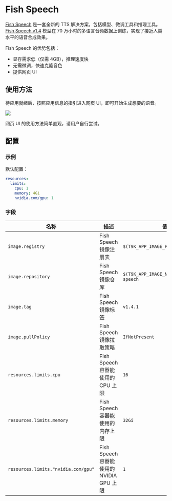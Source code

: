 # Fish Speech

[Fish Speech](https://github.com/fishaudio/fish-speech) 是一套全新的 TTS 解决方案，包括模型、微调工具和推理工具。[Fish Speech v1.4](https://huggingface.co/fishaudio/fish-speech-1.4) 模型在 70 万小时的多语言音频数据上训练，实现了接近人类水平的语音合成效果。

Fish Speech 的优势包括：

* 显存需求低（仅需 4GB），推理速度快
* 无需微调，快速克隆音色
* 提供网页 UI

## 使用方法

待应用就绪后，按照应用信息的指引进入网页 UI，即可开始生成想要的语音。

![](https://s2.loli.net/2024/07/25/U1aswO2XAcpklZf.png)

网页 UI 的使用方法简单直观，请用户自行尝试。

## 配置

### 示例

默认配置：

```yaml
resources:
  limits:
    cpu: 1
    memory: 4Gi
    nvidia.com/gpu: 1
```

### 字段

| 名称                                | 描述                                     | 值                                       |
| ----------------------------------- | ---------------------------------------- | ---------------------------------------- |
| `image.registry`                    | Fish Speech 镜像注册表                   | `$(T9K_APP_IMAGE_REGISTRY)`              |
| `image.repository`                  | Fish Speech 镜像仓库                     | `$(T9K_APP_IMAGE_NAMESPACE)/fish-speech` |
| `image.tag`                         | Fish Speech 镜像标签                     | `v1.4.1`                                 |
| `image.pullPolicy`                  | Fish Speech 镜像拉取策略                 | `IfNotPresent`                           |
| `resources.limits.cpu`              | Fish Speech 容器能使用的 CPU 上限        | `16`                                     |
| `resources.limits.memory`           | Fish Speech 容器能使用的内存上限         | `32Gi`                                   |
| `resources.limits."nvidia.com/gpu"` | Fish Speech 容器能使用的 NVIDIA GPU 上限 | `1`                                      |
